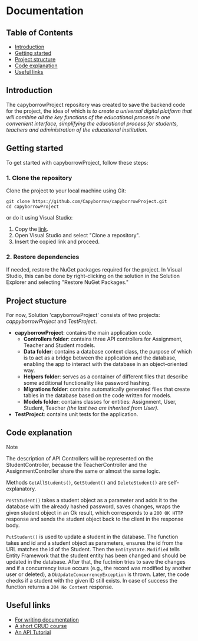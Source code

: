 # Documentation

## Table of Contents
- [Introduction](#introduction)
- [Getting started](#getting-started)
- [Project structure](#project-stucture)
- [Code explanation](#code-explanation)
- [Useful links](#useful-links)

## Introduction

The capyborrowProject repository was created to save the backend code for the project, the idea of which is _to create a universal digital platform that will combine all the key functions of the educational process in one convenient interface, simplifying the educational process for students, teachers and administration of the educational institution_.

## Getting started

To get started with capyborrowProject, follow these steps:

### 1. Clone the repository

Clone the project to your local machine using Git:

```
git clone https://github.com/Capyborrow/capyborrowProject.git
cd capyborrowProject
```
or do it using Visual Studio:
1. Copy the [link](https://github.com/Capyborrow/capyborrowProject.git).
2. Open Visual Studio and select "Clone a repository".
3. Insert the copied link and proceed.

### 2. Restore dependencies

If needed, restore the NuGet packages required for the project. In Visual Studio, this can be done by right-clicking on the solution in the Solution Explorer and selecting "Restore NuGet Packages."

## Project stucture 
For now, Solution 'capyborrowProject' consists of two projects: _cappyborrowProject_ and _TestProject_.

- **capyborrowProject**: contains the main application code.
    - **Controllers folder**: contains three API controllers for Assignment, Teacher and Student models.
    - **Data folder**: contains a database context class, the purpose of which is to act as a bridge between the application and the database, enabling the app to interact with the database in an object-oriented way.
    - **Helpers folder**: serves as a container of different files that describe some additional functionality like password hashing.
    - **Migrations folder**: contains automatically generated files that create tables in the database based on the code written for models.
    - **Models folder**: contains classes for entities: Assignment, User, Student, Teacher _(the last two are inherited from User)_. 
- **TestProject**: contains unit tests for the application.

## Code explanation
> [!NOTE]
> The description of API Controllers will be represented on the StudentController, because the TeacherController and the AssignmentController share the same or almost the same logic.

Methods `GetAllStudents()`, `GetStudent()` and `DeleteStudent()` are self-explanatory.

`PostStudent()` takes a student object as a parameter and adds it to the database with the already hashed password, saves changes, wraps the given student object in an Ok result, which corresponds to a `200 OK HTTP` response and sends the student object back to the client in the response body.

`PutStudent()` is used to update a student in the database. The function takes and id and a student object as parameters, ensures the id from the URL matches the id of the Student. Then the `EntityState.Modified` tells Entity Framework that the student entity has been changed and should be updated in the database. After that, the fuctnion tries to save the changes and if a concurrency issue occurs (e.g., the record was modified by another user or deleted), a `DbUpdateConcurrencyException` is thrown. Later, the code checks if a student with the given ID still exists. In case of success the function returns a `204 No Content` response.

## Useful links
- [For writing documentation](https://docs.github.com/en/get-started/writing-on-github/getting-started-with-writing-and-formatting-on-github/basic-writing-and-formatting-syntax#lists)
- [A short CRUD course](https://youtu.be/b8fFRX0T38M?si=lBDJx2gsc41vuBC_)
- [An API Tutorial](https://youtu.be/sdlt3-ptt9g?si=Iqdk6i4Njr5m23cn)

